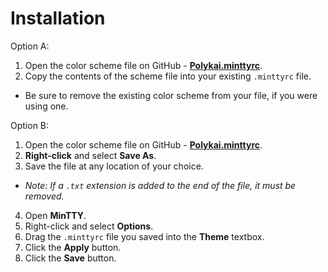 # Installation

Option A:

1. Open the color scheme file on GitHub - **[Polykai.minttyrc](https://raw.githubusercontent.com/adamgraham/polykai/master/MinTTY/Polykai.minttyrc)**.
2. Copy the contents of the scheme file into your existing `.minttyrc` file.
  - Be sure to remove the existing color scheme from your file, if you were using one.

Option B:

1. Open the color scheme file on GitHub - **[Polykai.minttyrc](https://github.com/adamgraham/polykai/blob/master/MinTTY/Polykai.minttyrc)**.
2. **Right-click** and select **Save As**.
3. Save the file at any location of your choice.
 - *Note: If a `.txt` extension is added to the end of the file, it must be removed.*
4. Open **MinTTY**.
5. Right-click and select **Options**.
6. Drag the `.minttyrc` file you saved into the **Theme** textbox.
7. Click the **Apply** button.
8. Click the **Save** button.
